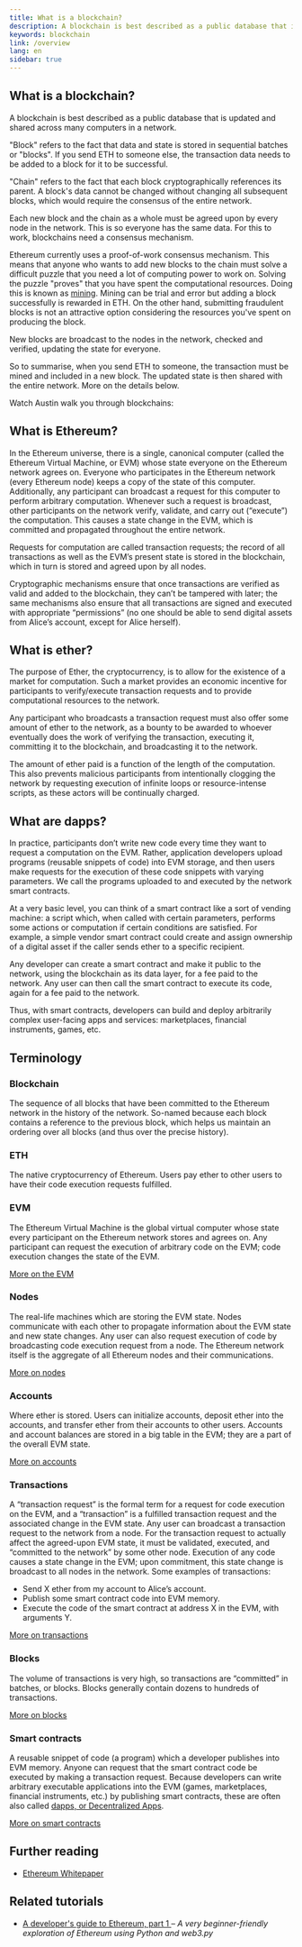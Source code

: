 ```yaml
---
title: What is a blockchain?
description: A blockchain is best described as a public database that is updated and shared across many computers in a network.
keywords: blockchain
link: /overview
lang: en
sidebar: true
---
```



## What is a blockchain?

A blockchain is best described as a public database that is updated and shared across many computers in a network.

"Block" refers to the fact that data and state is stored in sequential batches or "blocks". If you send ETH to someone else, the transaction data needs to be added to a block for it to be successful.

"Chain" refers to the fact that each block cryptographically references its parent. A block's data cannot be changed without changing all subsequent blocks, which would require the consensus of the entire network.

Each new block and the chain as a whole must be agreed upon by every node in the network. This is so everyone has the same data. For this to work, blockchains need a consensus mechanism.

Ethereum currently uses a proof-of-work consensus mechanism. This means that anyone who wants to add new blocks to the chain must solve a difficult puzzle that you need a lot of computing power to work on. Solving the puzzle "proves" that you have spent the computational resources. Doing this is known as [mining](/en/developers/docs/consensus-mechanisms/pow/mining/). Mining can be trial and error but adding a block successfully is rewarded in ETH. On the other hand, submitting fraudulent blocks is not an attractive option considering the resources you've spent on producing the block.

New blocks are broadcast to the nodes in the network, checked and verified, updating the state for everyone.

So to summarise, when you send ETH to someone, the transaction must be mined and included in a new block. The updated state is then shared with the entire network. More on the details below.

Watch Austin walk you through blockchains:


## What is Ethereum?

In the Ethereum universe, there is a single, canonical computer (called the Ethereum Virtual Machine, or EVM) whose state everyone on the Ethereum network agrees on. Everyone who participates in the Ethereum network (every Ethereum node) keeps a copy of the state of this computer. Additionally, any participant can broadcast a request for this computer to perform arbitrary computation. Whenever such a request is broadcast, other participants on the network verify, validate, and carry out (“execute”) the computation. This causes a state change in the EVM, which is committed and propagated throughout the entire network.

Requests for computation are called transaction requests; the record of all transactions as well as the EVM’s present state is stored in the blockchain, which in turn is stored and agreed upon by all nodes.

Cryptographic mechanisms ensure that once transactions are verified as valid and added to the blockchain, they can’t be tampered with later; the same mechanisms also ensure that all transactions are signed and executed with appropriate “permissions” (no one should be able to send digital assets from Alice’s account, except for Alice herself).

## What is ether?

The purpose of Ether, the cryptocurrency, is to allow for the existence of a market for computation. Such a market provides an economic incentive for participants to verify/execute transaction requests and to provide computational resources to the network.

Any participant who broadcasts a transaction request must also offer some amount of ether to the network, as a bounty to be awarded to whoever eventually does the work of verifying the transaction, executing it, committing it to the blockchain, and broadcasting it to the network.

The amount of ether paid is a function of the length of the computation. This also prevents malicious participants from intentionally clogging the network by requesting execution of infinite loops or resource-intense scripts, as these actors will be continually charged.

## What are dapps?

In practice, participants don’t write new code every time they want to request a computation on the EVM. Rather, application developers upload programs (reusable snippets of code) into EVM storage, and then users make requests for the execution of these code snippets with varying parameters. We call the programs uploaded to and executed by the network smart contracts.

At a very basic level, you can think of a smart contract like a sort of vending machine: a script which, when called with certain parameters, performs some actions or computation if certain conditions are satisfied. For example, a simple vendor smart contract could create and assign ownership of a digital asset if the caller sends ether to a specific recipient.

Any developer can create a smart contract and make it public to the network, using the blockchain as its data layer, for a fee paid to the network. Any user can then call the smart contract to execute its code, again for a fee paid to the network.

Thus, with smart contracts, developers can build and deploy arbitrarily complex user-facing apps and services: marketplaces, financial instruments, games, etc.

## Terminology

### Blockchain

The sequence of all blocks that have been committed to the Ethereum network in the history of the network. So-named because each block contains a reference to the previous block, which helps us maintain an ordering over all blocks (and thus over the precise history).

### ETH

The native cryptocurrency of Ethereum. Users pay ether to other users to have their code execution requests fulfilled.

### EVM

The Ethereum Virtual Machine is the global virtual computer whose state every participant on the Ethereum network stores and agrees on. Any participant can request the execution of arbitrary code on the EVM; code execution changes the state of the EVM.

[More on the EVM](/developers/docs/evm/)

### Nodes

The real-life machines which are storing the EVM state. Nodes communicate with each other to propagate information about the EVM state and new state changes. Any user can also request execution of code by broadcasting code execution request from a node. The Ethereum network itself is the aggregate of all Ethereum nodes and their communications.

[More on nodes](/developers/docs/nodes-and-clients/)

### Accounts

Where ether is stored. Users can initialize accounts, deposit ether into the accounts, and transfer ether from their accounts to other users. Accounts and account balances are stored in a big table in the EVM; they are a part of the overall EVM state.

[More on accounts](/developers/docs/accounts/)

### Transactions

A “transaction request” is the formal term for a request for code execution on the EVM, and a “transaction” is a fulfilled transaction request and the associated change in the EVM state. Any user can broadcast a transaction request to the network from a node. For the transaction request to actually affect the agreed-upon EVM state, it must be validated, executed, and “committed to the network” by some other node. Execution of any code causes a state change in the EVM; upon commitment, this state change is broadcast to all nodes in the network. Some examples of transactions:

- Send X ether from my account to Alice’s account.
- Publish some smart contract code into EVM memory.
- Execute the code of the smart contract at address X in the EVM, with arguments Y.

[More on transactions](/developers/docs/transactions/)

### Blocks

The volume of transactions is very high, so transactions are “committed” in batches, or blocks. Blocks generally contain dozens to hundreds of transactions.

[More on blocks](/developers/docs/blocks/)

### Smart contracts

A reusable snippet of code (a program) which a developer publishes into EVM memory. Anyone can request that the smart contract code be executed by making a transaction request. Because developers can write arbitrary executable applications into the EVM (games, marketplaces, financial instruments, etc.) by publishing smart contracts, these are often also called [dapps, or Decentralized Apps](/developers/docs/dapps/).

[More on smart contracts](/en/developers/docs/smart-contracts/)

## Further reading

- [Ethereum Whitepaper](/whitepaper/)

## Related tutorials

- [A developer's guide to Ethereum, part 1 ](/developers/tutorials/a-developers-guide-to-ethereum-part-one/) _– A very beginner-friendly exploration of Ethereum using Python and web3.py_
